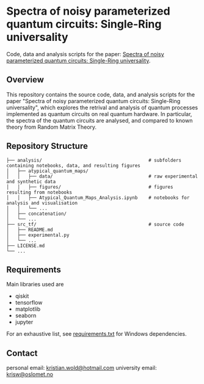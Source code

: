 # Spectra of noisy parameterized quantum circuits: Single-Ring universality

Code, data and analysis scripts for the paper: [Spectra of noisy parameterized quantum circuits: Single-Ring universality](https://arxiv.org/pdf/2405.11625).

## Overview

This repository contains the source code, data, and analysis scripts for the paper "Spectra of noisy parameterized quantum circuits: Single-Ring universality", which explores the retrival and analysis of quantum processes implemented as quantum circuits on real quantum hardware. In particular, the spectra of the quantum circuits are analysed, and compared to known theory from Random Matrix Theory.

## Repository Structure
```
├── analysis/                                       # subfolders containing notebooks, data, and resulting figures
│   ├── atypical_quantum_maps/  
│   │   ├── data/                                   # raw experimental and synthetic data
│   │   ├── figures/                                # figures resulting from notebooks
│   │   ├── Atypical_Quantum_Maps_Analysis.ipynb    # notebooks for analysis and visualisation
│   │   └── ...
│   ├── concatenation/
│   └── ...
├── src_tf/                                         # source code                 
│   ├── README.md
│   ├── experimental.py                   
│   └── ...
├── LICENSE.md
└── ...
```

## Requirements

Main libraries used are
- qiskit
- tensorflow
- matplotlib
- seaborn
- jupyter

For an exhaustive list, see [requirements.txt](requirements.txt) for Windows dependencies.

## Contact

personal email: kristian.wold@hotmail.com
university email: krisw@oslomet.no


